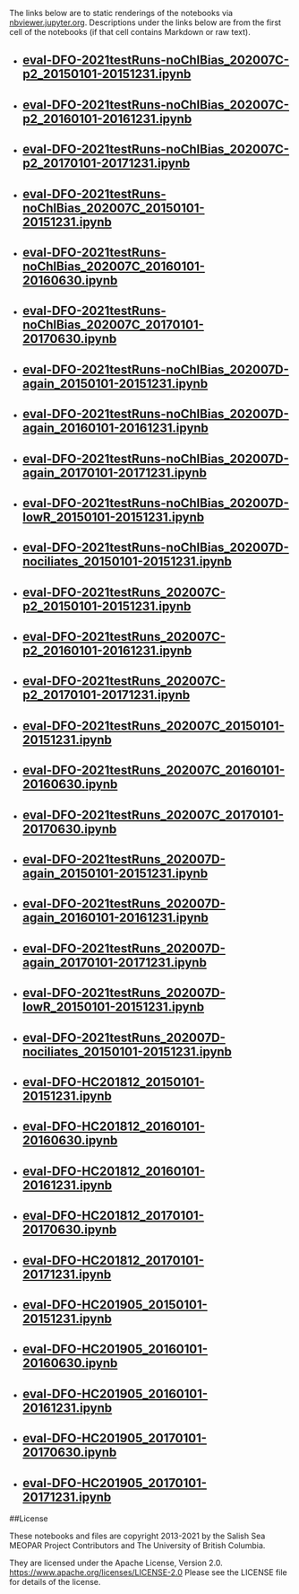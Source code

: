 The links below are to static renderings of the notebooks via
[nbviewer.jupyter.org](https://nbviewer.jupyter.org/).
Descriptions under the links below are from the first cell of the notebooks
(if that cell contains Markdown or raw text).

* ## [eval-DFO-2021testRuns-noChlBias_202007C-p2_20150101-20151231.ipynb](https://nbviewer.jupyter.org/github/SalishSeaCast/analysis-elise-2/blob/master/notebooks/bioTuning/tvdTuning/Eval202007/DFO/eval-DFO-2021testRuns-noChlBias_202007C-p2_20150101-20151231.ipynb)  
    
* ## [eval-DFO-2021testRuns-noChlBias_202007C-p2_20160101-20161231.ipynb](https://nbviewer.jupyter.org/github/SalishSeaCast/analysis-elise-2/blob/master/notebooks/bioTuning/tvdTuning/Eval202007/DFO/eval-DFO-2021testRuns-noChlBias_202007C-p2_20160101-20161231.ipynb)  
    
* ## [eval-DFO-2021testRuns-noChlBias_202007C-p2_20170101-20171231.ipynb](https://nbviewer.jupyter.org/github/SalishSeaCast/analysis-elise-2/blob/master/notebooks/bioTuning/tvdTuning/Eval202007/DFO/eval-DFO-2021testRuns-noChlBias_202007C-p2_20170101-20171231.ipynb)  
    
* ## [eval-DFO-2021testRuns-noChlBias_202007C_20150101-20151231.ipynb](https://nbviewer.jupyter.org/github/SalishSeaCast/analysis-elise-2/blob/master/notebooks/bioTuning/tvdTuning/Eval202007/DFO/eval-DFO-2021testRuns-noChlBias_202007C_20150101-20151231.ipynb)  
    
* ## [eval-DFO-2021testRuns-noChlBias_202007C_20160101-20160630.ipynb](https://nbviewer.jupyter.org/github/SalishSeaCast/analysis-elise-2/blob/master/notebooks/bioTuning/tvdTuning/Eval202007/DFO/eval-DFO-2021testRuns-noChlBias_202007C_20160101-20160630.ipynb)  
    
* ## [eval-DFO-2021testRuns-noChlBias_202007C_20170101-20170630.ipynb](https://nbviewer.jupyter.org/github/SalishSeaCast/analysis-elise-2/blob/master/notebooks/bioTuning/tvdTuning/Eval202007/DFO/eval-DFO-2021testRuns-noChlBias_202007C_20170101-20170630.ipynb)  
    
* ## [eval-DFO-2021testRuns-noChlBias_202007D-again_20150101-20151231.ipynb](https://nbviewer.jupyter.org/github/SalishSeaCast/analysis-elise-2/blob/master/notebooks/bioTuning/tvdTuning/Eval202007/DFO/eval-DFO-2021testRuns-noChlBias_202007D-again_20150101-20151231.ipynb)  
    
* ## [eval-DFO-2021testRuns-noChlBias_202007D-again_20160101-20161231.ipynb](https://nbviewer.jupyter.org/github/SalishSeaCast/analysis-elise-2/blob/master/notebooks/bioTuning/tvdTuning/Eval202007/DFO/eval-DFO-2021testRuns-noChlBias_202007D-again_20160101-20161231.ipynb)  
    
* ## [eval-DFO-2021testRuns-noChlBias_202007D-again_20170101-20171231.ipynb](https://nbviewer.jupyter.org/github/SalishSeaCast/analysis-elise-2/blob/master/notebooks/bioTuning/tvdTuning/Eval202007/DFO/eval-DFO-2021testRuns-noChlBias_202007D-again_20170101-20171231.ipynb)  
    
* ## [eval-DFO-2021testRuns-noChlBias_202007D-lowR_20150101-20151231.ipynb](https://nbviewer.jupyter.org/github/SalishSeaCast/analysis-elise-2/blob/master/notebooks/bioTuning/tvdTuning/Eval202007/DFO/eval-DFO-2021testRuns-noChlBias_202007D-lowR_20150101-20151231.ipynb)  
    
* ## [eval-DFO-2021testRuns-noChlBias_202007D-nociliates_20150101-20151231.ipynb](https://nbviewer.jupyter.org/github/SalishSeaCast/analysis-elise-2/blob/master/notebooks/bioTuning/tvdTuning/Eval202007/DFO/eval-DFO-2021testRuns-noChlBias_202007D-nociliates_20150101-20151231.ipynb)  
    
* ## [eval-DFO-2021testRuns_202007C-p2_20150101-20151231.ipynb](https://nbviewer.jupyter.org/github/SalishSeaCast/analysis-elise-2/blob/master/notebooks/bioTuning/tvdTuning/Eval202007/DFO/eval-DFO-2021testRuns_202007C-p2_20150101-20151231.ipynb)  
    
* ## [eval-DFO-2021testRuns_202007C-p2_20160101-20161231.ipynb](https://nbviewer.jupyter.org/github/SalishSeaCast/analysis-elise-2/blob/master/notebooks/bioTuning/tvdTuning/Eval202007/DFO/eval-DFO-2021testRuns_202007C-p2_20160101-20161231.ipynb)  
    
* ## [eval-DFO-2021testRuns_202007C-p2_20170101-20171231.ipynb](https://nbviewer.jupyter.org/github/SalishSeaCast/analysis-elise-2/blob/master/notebooks/bioTuning/tvdTuning/Eval202007/DFO/eval-DFO-2021testRuns_202007C-p2_20170101-20171231.ipynb)  
    
* ## [eval-DFO-2021testRuns_202007C_20150101-20151231.ipynb](https://nbviewer.jupyter.org/github/SalishSeaCast/analysis-elise-2/blob/master/notebooks/bioTuning/tvdTuning/Eval202007/DFO/eval-DFO-2021testRuns_202007C_20150101-20151231.ipynb)  
    
* ## [eval-DFO-2021testRuns_202007C_20160101-20160630.ipynb](https://nbviewer.jupyter.org/github/SalishSeaCast/analysis-elise-2/blob/master/notebooks/bioTuning/tvdTuning/Eval202007/DFO/eval-DFO-2021testRuns_202007C_20160101-20160630.ipynb)  
    
* ## [eval-DFO-2021testRuns_202007C_20170101-20170630.ipynb](https://nbviewer.jupyter.org/github/SalishSeaCast/analysis-elise-2/blob/master/notebooks/bioTuning/tvdTuning/Eval202007/DFO/eval-DFO-2021testRuns_202007C_20170101-20170630.ipynb)  
    
* ## [eval-DFO-2021testRuns_202007D-again_20150101-20151231.ipynb](https://nbviewer.jupyter.org/github/SalishSeaCast/analysis-elise-2/blob/master/notebooks/bioTuning/tvdTuning/Eval202007/DFO/eval-DFO-2021testRuns_202007D-again_20150101-20151231.ipynb)  
    
* ## [eval-DFO-2021testRuns_202007D-again_20160101-20161231.ipynb](https://nbviewer.jupyter.org/github/SalishSeaCast/analysis-elise-2/blob/master/notebooks/bioTuning/tvdTuning/Eval202007/DFO/eval-DFO-2021testRuns_202007D-again_20160101-20161231.ipynb)  
    
* ## [eval-DFO-2021testRuns_202007D-again_20170101-20171231.ipynb](https://nbviewer.jupyter.org/github/SalishSeaCast/analysis-elise-2/blob/master/notebooks/bioTuning/tvdTuning/Eval202007/DFO/eval-DFO-2021testRuns_202007D-again_20170101-20171231.ipynb)  
    
* ## [eval-DFO-2021testRuns_202007D-lowR_20150101-20151231.ipynb](https://nbviewer.jupyter.org/github/SalishSeaCast/analysis-elise-2/blob/master/notebooks/bioTuning/tvdTuning/Eval202007/DFO/eval-DFO-2021testRuns_202007D-lowR_20150101-20151231.ipynb)  
    
* ## [eval-DFO-2021testRuns_202007D-nociliates_20150101-20151231.ipynb](https://nbviewer.jupyter.org/github/SalishSeaCast/analysis-elise-2/blob/master/notebooks/bioTuning/tvdTuning/Eval202007/DFO/eval-DFO-2021testRuns_202007D-nociliates_20150101-20151231.ipynb)  
    
* ## [eval-DFO-HC201812_20150101-20151231.ipynb](https://nbviewer.jupyter.org/github/SalishSeaCast/analysis-elise-2/blob/master/notebooks/bioTuning/tvdTuning/Eval202007/DFO/eval-DFO-HC201812_20150101-20151231.ipynb)  
    
* ## [eval-DFO-HC201812_20160101-20160630.ipynb](https://nbviewer.jupyter.org/github/SalishSeaCast/analysis-elise-2/blob/master/notebooks/bioTuning/tvdTuning/Eval202007/DFO/eval-DFO-HC201812_20160101-20160630.ipynb)  
    
* ## [eval-DFO-HC201812_20160101-20161231.ipynb](https://nbviewer.jupyter.org/github/SalishSeaCast/analysis-elise-2/blob/master/notebooks/bioTuning/tvdTuning/Eval202007/DFO/eval-DFO-HC201812_20160101-20161231.ipynb)  
    
* ## [eval-DFO-HC201812_20170101-20170630.ipynb](https://nbviewer.jupyter.org/github/SalishSeaCast/analysis-elise-2/blob/master/notebooks/bioTuning/tvdTuning/Eval202007/DFO/eval-DFO-HC201812_20170101-20170630.ipynb)  
    
* ## [eval-DFO-HC201812_20170101-20171231.ipynb](https://nbviewer.jupyter.org/github/SalishSeaCast/analysis-elise-2/blob/master/notebooks/bioTuning/tvdTuning/Eval202007/DFO/eval-DFO-HC201812_20170101-20171231.ipynb)  
    
* ## [eval-DFO-HC201905_20150101-20151231.ipynb](https://nbviewer.jupyter.org/github/SalishSeaCast/analysis-elise-2/blob/master/notebooks/bioTuning/tvdTuning/Eval202007/DFO/eval-DFO-HC201905_20150101-20151231.ipynb)  
    
* ## [eval-DFO-HC201905_20160101-20160630.ipynb](https://nbviewer.jupyter.org/github/SalishSeaCast/analysis-elise-2/blob/master/notebooks/bioTuning/tvdTuning/Eval202007/DFO/eval-DFO-HC201905_20160101-20160630.ipynb)  
    
* ## [eval-DFO-HC201905_20160101-20161231.ipynb](https://nbviewer.jupyter.org/github/SalishSeaCast/analysis-elise-2/blob/master/notebooks/bioTuning/tvdTuning/Eval202007/DFO/eval-DFO-HC201905_20160101-20161231.ipynb)  
    
* ## [eval-DFO-HC201905_20170101-20170630.ipynb](https://nbviewer.jupyter.org/github/SalishSeaCast/analysis-elise-2/blob/master/notebooks/bioTuning/tvdTuning/Eval202007/DFO/eval-DFO-HC201905_20170101-20170630.ipynb)  
    
* ## [eval-DFO-HC201905_20170101-20171231.ipynb](https://nbviewer.jupyter.org/github/SalishSeaCast/analysis-elise-2/blob/master/notebooks/bioTuning/tvdTuning/Eval202007/DFO/eval-DFO-HC201905_20170101-20171231.ipynb)  
    

##License

These notebooks and files are copyright 2013-2021
by the Salish Sea MEOPAR Project Contributors
and The University of British Columbia.

They are licensed under the Apache License, Version 2.0.
https://www.apache.org/licenses/LICENSE-2.0
Please see the LICENSE file for details of the license.
